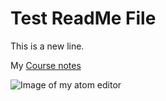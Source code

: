 # Test ReadMe File

This is a new line.

My [Course notes](./notes.text)

![Image of my atom editor](./images/screenshot.png)
